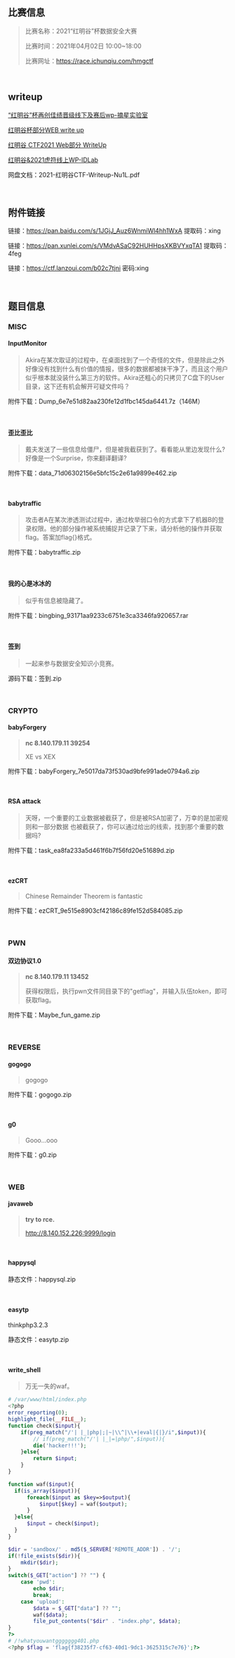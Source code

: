 ## 比赛信息

> 比赛名称：2021“红明谷”杯数据安全大赛
>
> 比赛时间：2021年04月02日 10:00~18:00
>
> 比赛网址：https://race.ichunqiu.com/hmgctf

<br/>

## writeup

[“红明谷”杯再创佳绩晋级线下及赛后wp-摘星实验室](https://mp.weixin.qq.com/s/OtLHgr7zA1T9QZKL8XdASA)

[红明谷杯部分WEB write up](http://www.plasf.cn/articles/hongmingguctf.html)

[红明谷 CTF2021 Web部分 WriteUp](https://www.zhaoj.in/read-6859.html)

[红明谷&2021虎符线上WP-IDLab](https://mp.weixin.qq.com/s/6wbW1eP4tk9IJtB4Whrr4Q)

网盘文档：2021-红明谷CTF-Writeup-Nu1L.pdf

<br/>

## 附件链接

链接：https://pan.baidu.com/s/1JGjJ_Auz6WnmiWl4hh1WxA 提取码：xing

链接：https://pan.xunlei.com/s/VMdvASaC92HUHHpsXKBVYxqTA1 提取码：4feg

链接：https://ctf.lanzoui.com/b02c7tjni 密码:xing

<br/>

## 题目信息

### MISC

#### InputMonitor

> Akira在某次取证的过程中，在桌面找到了一个奇怪的文件，但是除此之外好像没有找到什么有价值的情报，很多的数据都被抹干净了，而且这个用户似乎根本就没装什么第三方的软件。Akira还粗心的只拷贝了C盘下的User目录，这下还有机会解开可疑文件吗？

附件下载：Dump_6e7e51d82aa230fe12d1fbc145da6441.7z（146M）

<br/>

#### 歪比歪比

> 戴夫发送了一些信息给僵尸，但是被我截获到了。看看能从里边发现什么?好像是一个Surprise，你来翻译翻译?

附件下载：data_71d06302156e5bfc15c2e61a9899e462.zip

<br/>

#### babytraffic

> 攻击者A在某次渗透测试过程中，通过枚举弱口令的方式拿下了机器B的登录权限。他的部分操作被系统捕捉并记录了下来，请分析他的操作并获取flag。答案加flag{}格式。

附件下载：babytraffic.zip

<br/>

#### 我的心是冰冰的

> 似乎有信息被隐藏了。

附件下载：bingbing_93171aa9233c6751e3ca3346fa920657.rar

<br/>

#### 签到

> 一起来参与数据安全知识小竞赛。

源码下载：签到.zip

<br/>

### CRYPTO

#### babyForgery

> **nc 8.140.179.11 39254**
>
> XE vs XEX

附件下载：babyForgery_7e5017da73f530ad9bfe991ade0794a6.zip

<br/>

#### RSA attack

> 天呀，一个重要的工业数据被截获了，但是被RSA加密了，万幸的是加密规则和一部分数据 也被截获了，你可以通过给出的线索，找到那个重要的数据吗?

附件下载：task_ea8fa233a5d461f6b7f56fd20e51689d.zip

<br/>

#### ezCRT

> Chinese Remainder Theorem is fantastic

附件下载：ezCRT_9e515e8903cf42186c89fe152d584085.zip

<br/>

### PWN

#### 双边协议1.0

> **nc 8.140.179.11 13452**
>
> 获得权限后，执行pwn文件同目录下的"getflag"，并输入队伍token，即可获取flag。

附件下载：Maybe_fun_game.zip

<br/>

### REVERSE

#### gogogo

> gogogo

附件下载：gogogo.zip

<br/>

#### g0

> Gooo...ooo

附件下载：g0.zip

<br/>

### WEB

#### javaweb

> **try to rce.**
>
> http://8.140.152.226:9999/login

<br/>

#### happysql

静态文件：happysql.zip

<br/>

#### easytp

thinkphp3.2.3

静态文件：easytp.zip

<br/>

#### write_shell

> 万无一失的waf。

```php
# /var/www/html/index.php
<?php
error_reporting(0);
highlight_file(__FILE__);
function check($input){
    if(preg_match("/'| |_|php|;|~|\\^|\\+|eval|{|}/i",$input)){
        // if(preg_match("/'| |_|=|php/",$input)){
        die('hacker!!!');
    }else{
        return $input;
    }
}

function waf($input){
  if(is_array($input)){
      foreach($input as $key=>$output){
          $input[$key] = waf($output);
      }
  }else{
      $input = check($input);
  }
}

$dir = 'sandbox/' . md5($_SERVER['REMOTE_ADDR']) . '/';
if(!file_exists($dir)){
    mkdir($dir);
}
switch($_GET["action"] ?? "") {
    case 'pwd':
        echo $dir;
        break;
    case 'upload':
        $data = $_GET["data"] ?? "";
        waf($data);
        file_put_contents("$dir" . "index.php", $data);
}
?>
# /!whatyouwantggggggg401.php
<?php $flag = 'flag{f38235f7-cf63-40d1-9dc1-3625315c7e76}';?>
```

